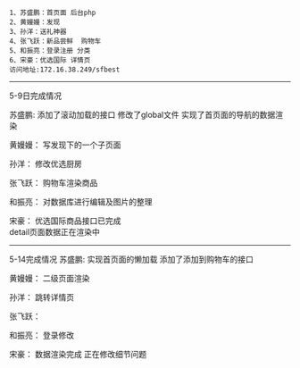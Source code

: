 ```
1、苏盛鹏：首页面 后台php
2、黄嫚嫚：发现
3、孙洋：送礼神器
4、张飞跃：新品尝鲜  购物车
5、和振亮：登录注册 分类
6、宋豪：优选国际 详情页
访问地址:172.16.38.249/sfbest
```
---
5-9日完成情况

苏盛鹏:
添加了滚动加载的接口
修改了global文件
实现了首页面的导航的数据渲染

黄嫚嫚：
写发现下的一个子页面

孙洋：
修改优选厨房

张飞跃：
购物车渲染商品

和振亮：
对数据库进行编辑及图片的整理

宋豪：
优选国际商品接口已完成  
detail页面数据正在渲染中

----
5-14完成情况
苏盛鹏:
实现首页面的懒加载
添加了添加到购物车的接口

黄嫚嫚：
二级页面渲染

孙洋：
跳转详情页

张飞跃：


和振亮：
登录修改

宋豪：
数据渲染完成  正在修改细节问题 